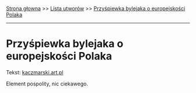 [Strona głowna](../index.md) >> [Lista utworów](../list.md) >> [Przyśpiewka bylejaka o europejskości Polaka](496.md)

---

# Przyśpiewka bylejaka o europejskości Polaka

Tekst: [kaczmarski.art.pl](https://www.kaczmarski.art.pl/tworczosc/wiersze/przyspiewka-bylejaka-o-europejskosci-polaka/)

Element pospolity, nic ciekawego.